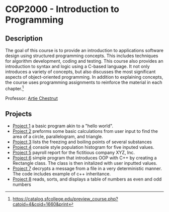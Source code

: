 # COP2000 - Introduction to Programming

## Description
The goal of this course is to provide an introduction to applications software design using structured programming concepts. This includes techniques for algorithm development, coding and testing. This course also provides an introduction to syntax and logic using a C-based language. It not only introduces a variety of concepts, but also discusses the most significant aspects of object-oriented programming. In addition to explaining concepts, the course uses programming assignments to reinforce the material in each chapter.[^1]

Professor: [Artie Chestnut](https://www.sfcollege.edu/ite/contact/index) 

## Projects
- [Project 1](./Project%201/) a basic program akin to a "hello world".
- [Project 2](./Project%202/) preforms some basic calculations from user input to find the area of a circle, parallelogram, and triangle.
- [Project 3](./Project%203/) lists the freezing and boiling points of several substances
- [Project 4](./Project%204/) console style population histogram for five inputed values.
- [Project 5](./Project%205/) payroll report for the fictitious company XYZ, Inc.
- [Project 6](./Project%206/) simple program that introduces OOP with C++ by creating a Rectangle class. The class is then initalized with user inputted values. 
- [Project 7](./Project%207/) decrypts a message from a file in a very deterministic manner. The code includes example of c++ inheritance.
- [Project 8](./Project%208/) reads, sorts, and displays a table of numbers as even and odd numbers



[^1]:https://catalog.sfcollege.edu/preview_course.php?catoid=4&coid=1660&print
